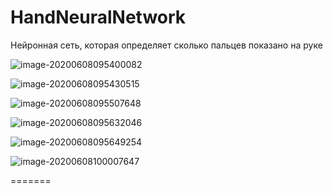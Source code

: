 # HandNeuralNetwork

Нейронная сеть, которая определяет сколько пальцев показано на руке

![image-20200608095400082](C:\Users\LDAR\AppData\Roaming\Typora\typora-user-images\image-20200608095400082.png)

![image-20200608095430515](C:\Users\LDAR\AppData\Roaming\Typora\typora-user-images\image-20200608095430515.png)

![image-20200608095507648](C:\Users\LDAR\AppData\Roaming\Typora\typora-user-images\image-20200608095507648.png)



![image-20200608095632046](C:\Users\LDAR\AppData\Roaming\Typora\typora-user-images\image-20200608095632046.png)

![image-20200608095649254](C:\Users\LDAR\AppData\Roaming\Typora\typora-user-images\image-20200608095649254.png)

![image-20200608100007647](C:\Users\LDAR\AppData\Roaming\Typora\typora-user-images\image-20200608100007647.png)

 		
=======
# 
